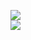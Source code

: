 [![](https://img.shields.io/badge/Made%20With-Github%20Spray-lightgrey.svg?style=for-the-badge&logo=github)](https://github.com/Annihil/github-spray#17342)  
[![](https://i.imgur.com/2DrTn0Z.gif)](https://github.com/Annihil/github-spray)